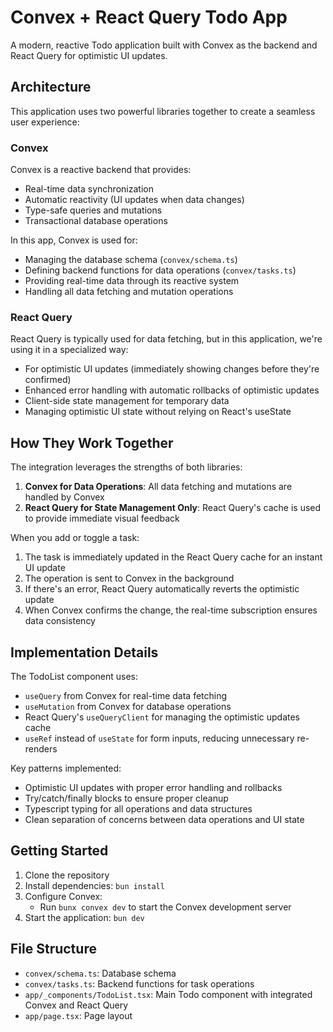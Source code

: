 # Convex + React Query Todo App

A modern, reactive Todo application built with Convex as the backend and React Query for optimistic UI updates.

## Architecture

This application uses two powerful libraries together to create a seamless user experience:

### Convex

Convex is a reactive backend that provides:

- Real-time data synchronization
- Automatic reactivity (UI updates when data changes)
- Type-safe queries and mutations
- Transactional database operations

In this app, Convex is used for:
- Managing the database schema (`convex/schema.ts`)
- Defining backend functions for data operations (`convex/tasks.ts`)
- Providing real-time data through its reactive system
- Handling all data fetching and mutation operations

### React Query

React Query is typically used for data fetching, but in this application, we're using it in a specialized way:

- For optimistic UI updates (immediately showing changes before they're confirmed)
- Enhanced error handling with automatic rollbacks of optimistic updates
- Client-side state management for temporary data
- Managing optimistic UI state without relying on React's useState

## How They Work Together

The integration leverages the strengths of both libraries:

1. **Convex for Data Operations**: All data fetching and mutations are handled by Convex
2. **React Query for State Management Only**: React Query's cache is used to provide immediate visual feedback

When you add or toggle a task:
1. The task is immediately updated in the React Query cache for an instant UI update
2. The operation is sent to Convex in the background
3. If there's an error, React Query automatically reverts the optimistic update
4. When Convex confirms the change, the real-time subscription ensures data consistency

## Implementation Details

The TodoList component uses:

- `useQuery` from Convex for real-time data fetching
- `useMutation` from Convex for database operations
- React Query's `useQueryClient` for managing the optimistic updates cache
- `useRef` instead of `useState` for form inputs, reducing unnecessary re-renders

Key patterns implemented:

- Optimistic UI updates with proper error handling and rollbacks
- Try/catch/finally blocks to ensure proper cleanup
- Typescript typing for all operations and data structures
- Clean separation of concerns between data operations and UI state

## Getting Started

1. Clone the repository
2. Install dependencies: `bun install`
3. Configure Convex:
   - Run `bunx convex dev` to start the Convex development server
4. Start the application: `bun dev`

## File Structure

- `convex/schema.ts`: Database schema
- `convex/tasks.ts`: Backend functions for task operations
- `app/_components/TodoList.tsx`: Main Todo component with integrated Convex and React Query
- `app/page.tsx`: Page layout